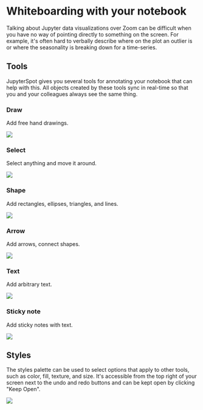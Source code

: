 # Whiteboarding with your notebook

Talking about Jupyter data visualizations over Zoom can be difficult when you have no way of pointing directly to something on the screen. For example, it's often hard to verbally describe where on the plot an outlier is or where the seasonality is breaking down for a time-series.
## Tools

JupyterSpot gives you several tools for annotating your notebook that can help with this. All objects created by these tools sync in real-time so that you and your colleagues always see the same thing.

### Draw

Add free hand drawings.

![](img/tool-draw.png)

### Select

Select anything and move it around.

![](img/tool-select.png)

### Shape

Add rectangles, ellipses, triangles, and lines.

![](img/tool-shape.png)

### Arrow

Add arrows, connect shapes.

![](img/tool-arrow.png)

### Text

Add arbitrary text.

![](img/tool-text.png)

### Sticky note

Add sticky notes with text.

![](img/tool-sticky.png)

## Styles

The styles palette can be used to select options that apply to other tools, such as color, fill, texture, and size. It's accessible from the top right of your screen next to the undo and redo buttons and can be kept open by clicking "Keep Open".

![](img/tool-colors.png)